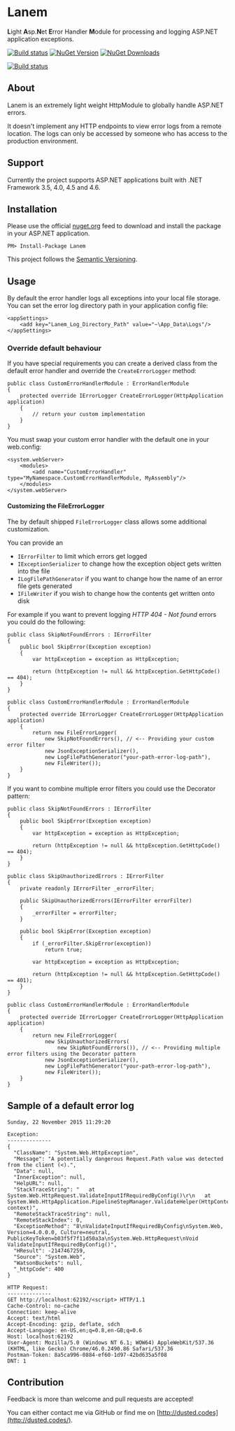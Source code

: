 # Lanem
**L**ight **A**sp.**N**et **E**rror Handler **M**odule for processing and logging ASP.NET application exceptions.

[![Build status](https://ci.appveyor.com/api/projects/status/ta3vwfttw0g85l2a/branch/master?svg=true)](https://ci.appveyor.com/project/dustinmoris/lanem/branch/master)
[![NuGet Version](https://img.shields.io/nuget/v/Lanem.svg)](https://www.nuget.org/packages/Lanem/)
[![NuGet Downloads](https://img.shields.io/nuget/dt/Lanem.svg)](https://www.nuget.org/packages/Lanem/)

[![Build status](https://ci-buildstats.azurewebsites.net/appveyor/chart/dustinmoris/lanem)](https://ci.appveyor.com/project/dustinmoris/lanem/history)

## About
Lanem is an extremely light weight HttpModule to globally handle ASP.NET errors.

It doesn't implement any HTTP endpoints to view error logs from a remote location. The logs can only be accessed by someone who has access to the production environment.

## Support

Currently the project supports ASP.NET applications built with .NET Framework 3.5, 4.0, 4.5 and 4.6.

## Installation

Please use the official [nuget.org](https://www.nuget.org/) feed to download and install the package in your ASP.NET application.

```
PM> Install-Package Lanem
```

This project follows the [Semantic Versioning](http://semver.org/).

## Usage

By default the error handler logs all exceptions into your local file storage. You can set the error log directory path in your application config file:

```
<appSettings>
    <add key="Lanem_Log_Directory_Path" value="~\App_Data\Logs"/>
</appSettings>
```

### Override default behaviour

If you have special requirements you can create a derived class from the default error handler and override the `CreateErrorLogger` method:

```
public class CustomErrorHandlerModule : ErrorHandlerModule
{
    protected override IErrorLogger CreateErrorLogger(HttpApplication application)
    {
        // return your custom implementation
    }
}
```

You must swap your custom error handler with the default one in your web.config:
```
<system.webServer>
    <modules>
        <add name="CustomErrorHandler" type="MyNamespace.CustomErrorHandlerModule, MyAssembly"/>
    </modules>
</system.webServer>
```

#### Customizing the FileErrorLogger

The by default shipped `FileErrorLogger` class allows some additional customization.

You can provide an
-   `IErrorFilter` to limit which errors get logged
-   `IExceptionSerializer` to change how the exception object gets written into the file
-   `ILogFilePathGenerator` if you want to change how the name of an error file gets generated
-   `IFileWriter` if you wish to change how the contents get written onto disk

For example if you want to prevent logging *HTTP 404 - Not found* errors you could do the following:

```
public class SkipNotFoundErrors : IErrorFilter
{
    public bool SkipError(Exception exception)
    {
        var httpException = exception as HttpException;

        return (httpException != null && httpException.GetHttpCode() == 404);
    }
}

public class CustomErrorHandlerModule : ErrorHandlerModule
{
    protected override IErrorLogger CreateErrorLogger(HttpApplication application)
    {
        return new FileErrorLogger(
            new SkipNotFoundErrors(), // <-- Providing your custom error filter
            new JsonExceptionSerializer(),
            new LogFilePathGenerator("your-path-error-log-path"),
            new FileWriter());
    }
}
```

If you want to combine multiple error filters you could use the Decorator pattern:

```
public class SkipNotFoundErrors : IErrorFilter
{
    public bool SkipError(Exception exception)
    {
        var httpException = exception as HttpException;

        return (httpException != null && httpException.GetHttpCode() == 404);
    }
}

public class SkipUnauthorizedErrors : IErrorFilter
{
    private readonly IErrorFilter _errorFilter;

    public SkipUnauthorizedErrors(IErrorFilter errorFilter)
    {
        _errorFilter = errorFilter;
    }

    public bool SkipError(Exception exception)
    {
        if (_errorFilter.SkipError(exception))
            return true;

        var httpException = exception as HttpException;

        return (httpException != null && httpException.GetHttpCode() == 401);
    }
}

public class CustomErrorHandlerModule : ErrorHandlerModule
{
    protected override IErrorLogger CreateErrorLogger(HttpApplication application)
    {
        return new FileErrorLogger(
            new SkipUnauthorizedErrors(
                new SkipNotFoundErrors()), // <-- Providing multiple error filters using the Decorator pattern
            new JsonExceptionSerializer(),
            new LogFilePathGenerator("your-path-error-log-path"),
            new FileWriter());
    }
}
```

## Sample of a default error log

```
Sunday, 22 November 2015 11:29:20

Exception:
--------------
{
  "ClassName": "System.Web.HttpException",
  "Message": "A potentially dangerous Request.Path value was detected from the client (<).",
  "Data": null,
  "InnerException": null,
  "HelpURL": null,
  "StackTraceString": "   at System.Web.HttpRequest.ValidateInputIfRequiredByConfig()\r\n   at System.Web.HttpApplication.PipelineStepManager.ValidateHelper(HttpContext context)",
  "RemoteStackTraceString": null,
  "RemoteStackIndex": 0,
  "ExceptionMethod": "8\nValidateInputIfRequiredByConfig\nSystem.Web, Version=4.0.0.0, Culture=neutral, PublicKeyToken=b03f5f7f11d50a3a\nSystem.Web.HttpRequest\nVoid ValidateInputIfRequiredByConfig()",
  "HResult": -2147467259,
  "Source": "System.Web",
  "WatsonBuckets": null,
  "_httpCode": 400
}

HTTP Request:
--------------
GET http://localhost:62192/<script> HTTP/1.1
Cache-Control: no-cache
Connection: keep-alive
Accept: text/html
Accept-Encoding: gzip, deflate, sdch
Accept-Language: en-US,en;q=0.8,en-GB;q=0.6
Host: localhost:62192
User-Agent: Mozilla/5.0 (Windows NT 6.1; WOW64) AppleWebKit/537.36 (KHTML, like Gecko) Chrome/46.0.2490.86 Safari/537.36
Postman-Token: 8a5ca996-0884-ef60-1d97-42bd635a5f08
DNT: 1
```

## Contribution

Feedback is more than welcome and pull requests are accepted!

You can either contact me via GitHub or find me on [http://dusted.codes](http://dusted.codes/).
